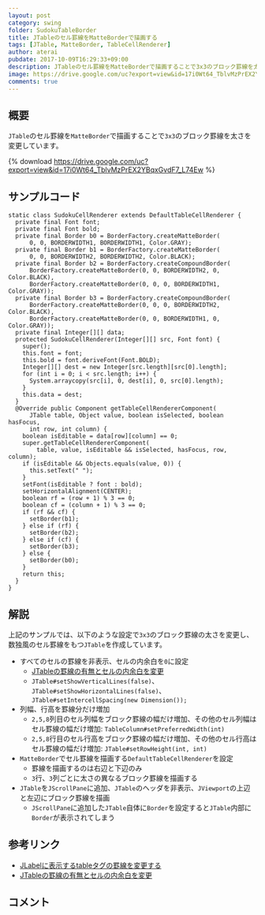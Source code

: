 ```yaml
---
layout: post
category: swing
folder: SudokuTableBorder
title: JTableのセル罫線をMatteBorderで描画する
tags: [JTable, MatteBorder, TableCellRenderer]
author: aterai
pubdate: 2017-10-09T16:29:33+09:00
description: JTableのセル罫線をMatteBorderで描画することで3x3のブロック罫線を太さを変更しています。
image: https://drive.google.com/uc?export=view&id=17i0Wt64_TblvMzPrEX2YBqxGvdF7_L74Ew
comments: true
---
```

## 概要
`JTable`のセル罫線を`MatteBorder`で描画することで`3x3`のブロック罫線を太さを変更しています。

{% download https://drive.google.com/uc?export=view&id=17i0Wt64_TblvMzPrEX2YBqxGvdF7_L74Ew %}

## サンプルコード
<pre class="prettyprint"><code>static class SudokuCellRenderer extends DefaultTableCellRenderer {
  private final Font font;
  private final Font bold;
  private final Border b0 = BorderFactory.createMatteBorder(
      0, 0, BORDERWIDTH1, BORDERWIDTH1, Color.GRAY);
  private final Border b1 = BorderFactory.createMatteBorder(
      0, 0, BORDERWIDTH2, BORDERWIDTH2, Color.BLACK);
  private final Border b2 = BorderFactory.createCompoundBorder(
      BorderFactory.createMatteBorder(0, 0, BORDERWIDTH2, 0, Color.BLACK),
      BorderFactory.createMatteBorder(0, 0, 0, BORDERWIDTH1, Color.GRAY));
  private final Border b3 = BorderFactory.createCompoundBorder(
      BorderFactory.createMatteBorder(0, 0, 0, BORDERWIDTH2, Color.BLACK),
      BorderFactory.createMatteBorder(0, 0, BORDERWIDTH1, 0, Color.GRAY));
  private final Integer[][] data;
  protected SudokuCellRenderer(Integer[][] src, Font font) {
    super();
    this.font = font;
    this.bold = font.deriveFont(Font.BOLD);
    Integer[][] dest = new Integer[src.length][src[0].length];
    for (int i = 0; i &lt; src.length; i++) {
      System.arraycopy(src[i], 0, dest[i], 0, src[0].length);
    }
    this.data = dest;
  }
  @Override public Component getTableCellRendererComponent(
      JTable table, Object value, boolean isSelected, boolean hasFocus,
      int row, int column) {
    boolean isEditable = data[row][column] == 0;
    super.getTableCellRendererComponent(
        table, value, isEditable &amp;&amp; isSelected, hasFocus, row, column);
    if (isEditable &amp;&amp; Objects.equals(value, 0)) {
      this.setText(" ");
    }
    setFont(isEditable ? font : bold);
    setHorizontalAlignment(CENTER);
    boolean rf = (row + 1) % 3 == 0;
    boolean cf = (column + 1) % 3 == 0;
    if (rf &amp;&amp; cf) {
      setBorder(b1);
    } else if (rf) {
      setBorder(b2);
    } else if (cf) {
      setBorder(b3);
    } else {
      setBorder(b0);
    }
    return this;
  }
}
</code></pre>

## 解説
上記のサンプルでは、以下のような設定で`3x3`のブロック罫線の太さを変更し、数独風のセル罫線をもつ`JTable`を作成しています。

- すべてのセルの罫線を非表示、セルの内余白を`0`に設定
    - [JTableの罫線の有無とセルの内余白を変更](http://ateraimemo.com/Swing/IntercellSpacing.html)
    - `JTable#setShowVerticalLines(false)`、`JTable#setShowHorizontalLines(false)`、`JTable#setIntercellSpacing(new Dimension());`
- 列幅、行高を罫線分だけ増加
    - `2,5,8`列目のセル列幅をブロック罫線の幅だけ増加、その他のセル列幅はセル罫線の幅だけ増加: `TableColumn#setPreferredWidth(int)`
    - `2,5,8`行目のセル行高をブロック罫線の幅だけ増加、その他のセル行高はセル罫線の幅だけ増加: `JTable#setRowHeight(int, int)`
- `MatteBorder`でセル罫線を描画する`DefaultTableCellRenderer`を設定
    - 罫線を描画するのは右辺と下辺のみ
    - `3`行、`3`列ごとに太さの異なるブロック罫線を描画する
- `JTable`を`JScrollPane`に追加、`JTable`のヘッダを非表示、`JViewport`の上辺と左辺にブロック罫線を描画
    - `JScrollPane`に追加した`JTable`自体に`Border`を設定すると`JTable`内部に`Border`が表示されてしまう

<!-- dummy comment line for breaking list -->

## 参考リンク
- [JLabelに表示するtableタグの罫線を変更する](http://ateraimemo.com/Swing/HtmlTableBorderStyle.html)
- [JTableの罫線の有無とセルの内余白を変更](http://ateraimemo.com/Swing/IntercellSpacing.html)

<!-- dummy comment line for breaking list -->

## コメント
